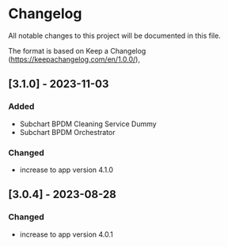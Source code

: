 # Changelog

All notable changes to this project will be documented in this file.

The format is based on Keep a Changelog (https://keepachangelog.com/en/1.0.0/),

## [3.1.0] - 2023-11-03

### Added

- Subchart BPDM Cleaning Service Dummy
- Subchart BPDM Orchestrator

### Changed

- increase to app version 4.1.0

## [3.0.4] - 2023-08-28

### Changed

- increase to app version 4.0.1